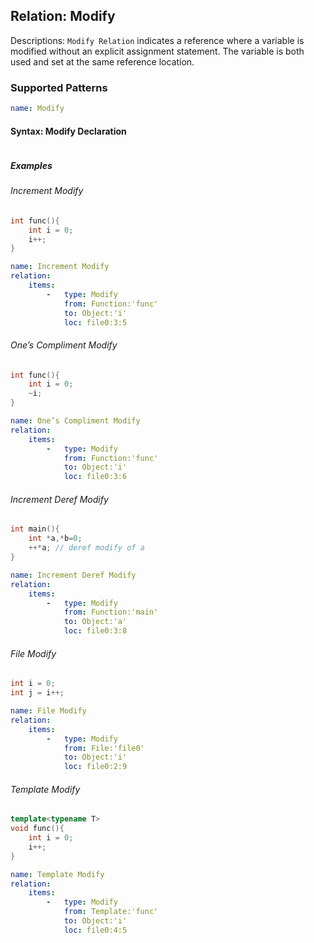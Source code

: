 ## Relation: Modify
Descriptions: `Modify Relation` indicates a reference where a variable is modified without an explicit assignment statement. The variable is both used and set at the same reference location.

### Supported Patterns
```yaml
name: Modify
```

#### Syntax: Modify Declaration
```text

```

##### Examples

######  Increment Modify
```cpp
int func(){
    int i = 0;
    i++;
}
```

```yaml
name: Increment Modify
relation:
    items:
        -   type: Modify
            from: Function:'func'
            to: Object:'i'
            loc: file0:3:5
```

######  One’s Compliment Modify
```cpp
int func(){
    int i = 0;
    ~i;
}
```

```yaml
name: One’s Compliment Modify
relation:
    items:
        -   type: Modify
            from: Function:'func'
            to: Object:'i'
            loc: file0:3:6
```


######  Increment Deref Modify
```cpp
int main(){
    int *a,*b=0;
    ++*a; // deref modify of a
}
```

```yaml
name: Increment Deref Modify
relation:
    items:
        -   type: Modify
            from: Function:'main'
            to: Object:'a'
            loc: file0:3:8
```

######  File Modify
```cpp
int i = 0;
int j = i++;
```

```yaml
name: File Modify
relation:
    items:
        -   type: Modify
            from: File:'file0'
            to: Object:'i'
            loc: file0:2:9
```

######  Template Modify
```cpp
template<typename T>
void func(){
    int i = 0;
    i++;
}
```

```yaml
name: Template Modify
relation:
    items:
        -   type: Modify
            from: Template:'func'
            to: Object:'i'
            loc: file0:4:5
```